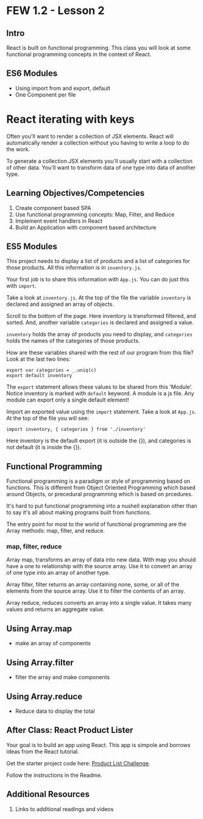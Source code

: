 # FEW 1.2 - Lesson 2

## Intro 

React is built on functional programming. This class you will look at some functional programming concepts in the context of React. 

## ES6 Modules 

- Using import from and export, default 
- One Component per file 

# React iterating with keys 

Often you'll want to render a collection of JSX elements. React will automatically render a collection without you having to write a loop to do the work. 

To generate a collection JSX elements you'll usually start with a collection of other data. You'll want to transform data of one type into data of another type. 

## Learning Objectives/Competencies

1. Create component based SPA
1. Use functional programming concepts: Map, Filter, and Reduce 
1. Implement event handlers in React   
1. Build an Application with component based architecture 

## ES5 Modules 

This project needs to display a list of products and a list of categories for those products. All this information is in `inventory.js`. 

Your first job is to share this information with `App.js`. You can do just this with `import`.

Take a look at `inventory.js`. At the top of the file the variable `inventory` is declared and assigned an array of objects. 

Scroll to the bottom of the page. Here inventory is transformed filtered, and sorted. And, another variable `categories` is declared and assigned a value. 

`inventory` holds the array of products you need to display, and `categories` holds the names of the categories of those products. 

How are these variables shared with the rest of our program from this file? Look at the last two lines: 

```JS
export var categories = _.uniq(c)
export default inventory
```

The `export` statement allows these values to be shared from this 'Module'. Notice inventory is marked with `default` keyword. A module is a js file. Any module can export only a single default element! 

Import an exported value using the `import` statement.  Take a look at `App.js`. At the top of the file you will see: 

```JS
import inventory, { categories } from './inventory'
```
Here inventory is the default export (it is outside the {}), and categories is not default (it is inside the {}). 

## Functional Programming 

Functional programming is a paradigm or style of programming based on functions. This is different from Object Oriented Programming which based around Objects, or precedural programming which is based on prcedures.  

It's hard to put functional programming into a nushell explanation other than to say it's all about making programs built from functions. 

The entry point for most to the world of functional programming are the Array methods: map, filter, and reduce. 

### map, filter, reduce

Array map, transforms an array of data into new data. With map you should have a one to relationship with the source array. Use it to convert an array of one type into an array of another type. 

Array filter, filter returns an array containing none, some, or all of the elements from the source array. Use it to filter the contents of an array. 

Array reduce, reduces converts an array into a single value. It takes many values and returns an aggregate value. 

## Using Array.map 

- make an array of components 

## Using Array.filter

- filter the array and make components

## Using Array.reduce

- Reduce data to display the total

## After Class: React Product Lister

Your goal is to build an app using React. This app is simpole and borrows ideas from the React tutorial. 

Get the starter project code here: [Product List Challenge](https://github.com/Product-College-Labs/react-product-list).

Follow the instructions in the Readme. 

## Additional Resources

1. Links to additional readings and videos

